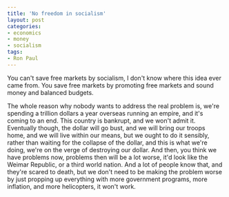 ```yaml
---
title: 'No freedom in socialism'
layout: post
categories:
- economics
- money
- socialism
tags:
- Ron Paul
---
```


You can't save free markets by socialism, I don't know where this idea ever came from. You save free markets by promoting free markets and sound money and balanced budgets.  
   
The whole reason why nobody wants to address the real problem is, we're spending a trillion dollars a year overseas running an empire, and it's coming to an end. This country is bankrupt, and we won't admit it. Eventually though, the dollar will go bust, and we will bring our troops home, and we will live within our means, but we ought to do it sensibly, rather than waiting for the collapse of the dollar, and this is what we're doing, we're on the verge of destroying our dollar. And then, you think we have problems now, problems then will be a lot worse, it'd look like the Weimar Republic, or a third world nation. And a lot of people know that, and they're scared to death, but we don't need to be making the problem worse by just propping up everything with more government programs, more inflation, and more helicopters, it won't work.